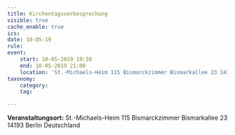 ```yaml
---
title: Kirchentagsvorbesprechung
visible: true
cache_enable: true
ics: 
date: 10-05-19
rule: 
event:
	start: 10-05-2019 19:30
	end: 10-05-2019 21:00
	location: 'St.-Michaels-Heim 115 Bismarckzimmer Bismarkallee 23 14193 Berlin Deutschland'
taxonomy:
	category: 
	tag: 

---
```




**Veranstaltungsort:** St.-Michaels-Heim
115 Bismarckzimmer
Bismarkallee 23
14193 Berlin
Deutschland

